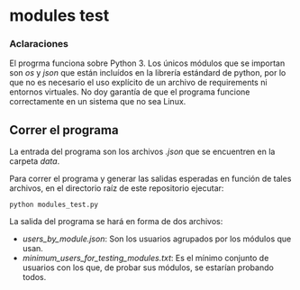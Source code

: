 # modules test

### Aclaraciones

El progrma funciona sobre Python 3.
Los únicos módulos que se importan son _os_ y _json_ que están incluídos en la librería estándard de python, por lo que no es necesario el uso explícito de un archivo de requirements ni entornos virtuales.
No doy garantía de que el programa funcione correctamente en un sistema que no sea Linux.

## Correr el programa

La entrada del programa son los archivos _.json_ que se encuentren en la carpeta _data_.

Para correr el programa y generar las salidas esperadas en función de tales archivos, en el directorio raíz de este repositorio ejecutar:
```
python modules_test.py
```
La salida del programa se hará en forma de dos archivos:
* _users_by_module.json_: Son los usuarios agrupados por los módulos que usan.
* _minimum_users_for_testing_modules.txt_: Es el mínimo conjunto de usuarios con los que, de probar sus módulos, se estarían probando todos.